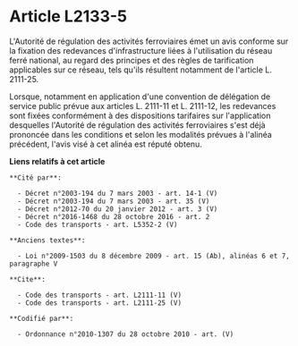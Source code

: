 # Article L2133-5

L'Autorité de régulation des activités ferroviaires émet un avis conforme sur la fixation des redevances d'infrastructure
liées à l'utilisation du réseau ferré national, au regard des principes et des règles de tarification applicables sur ce
réseau, tels qu'ils résultent notamment de l'article L. 2111-25. 

Lorsque, notamment en application d'une convention de délégation de service public prévue aux articles L. 2111-11 et L.
2111-12, les redevances sont fixées conformément à des dispositions tarifaires sur l'application desquelles l'Autorité de
régulation des activités ferroviaires s'est déjà prononcée dans les conditions et selon les modalités prévues à l'alinéa
précédent, l'avis visé à cet alinéa est réputé obtenu.

**Liens relatifs à cet article**

	**Cité par**:

	  - Décret n°2003-194 du 7 mars 2003 - art. 14-1 (V)
	  - Décret n°2003-194 du 7 mars 2003 - art. 35 (V)
	  - Décret n°2012-70 du 20 janvier 2012 - art. 3 (V)
	  - Décret n°2016-1468 du 28 octobre 2016 - art. 2
	  - Code des transports - art. L5352-2 (V)

	**Anciens textes**:

	  - Loi n°2009-1503 du 8 décembre 2009 - art. 15 (Ab), alinéas 6 et 7, paragraphe V

	**Cite**:

	  - Code des transports - art. L2111-11 (V)
	  - Code des transports - art. L2111-25 (V)

	**Codifié par**:

	  - Ordonnance n°2010-1307 du 28 octobre 2010 - art. (V)
